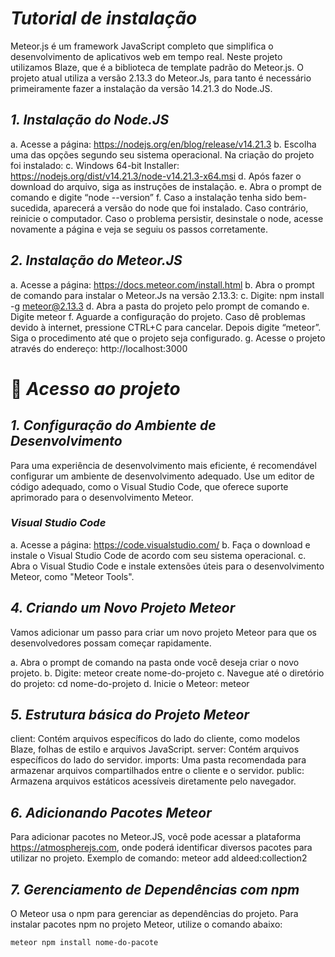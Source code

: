 # *Tutorial de instalação*

Meteor.js é um framework JavaScript completo que simplifica o desenvolvimento de aplicativos web em tempo real. Neste projeto utilizamos Blaze, que é a biblioteca de template padrão do Meteor.js. O projeto atual utiliza a versão 2.13.3 do Meteor.Js, para tanto é necessário primeiramente fazer a instalação da versão 14.21.3 do Node.JS.

## *1.	Instalação do Node.JS*
a.	Acesse a página: https://nodejs.org/en/blog/release/v14.21.3
b.	Escolha uma das opções segundo seu sistema operacional. Na criação do projeto foi instalado:
c.	Windows 64-bit Installer: https://nodejs.org/dist/v14.21.3/node-v14.21.3-x64.msi
d.	Após fazer o download do arquivo, siga as instruções de instalação.
e.	Abra o prompt de comando e digite “node --version”
f.	Caso a instalação tenha sido bem-sucedida, aparecerá a versão do node que foi instalado. Caso contrário, reinicie o computador. 
Caso o problema persistir, desinstale o node, acesse novamente a página e veja se seguiu os passos corretamente.

## *2.	Instalação do Meteor.JS*
a.	Acesse a página: https://docs.meteor.com/install.html
b.	Abra o prompt de comando para instalar o Meteor.Js na versão 2.13.3:
c.	Digite: npm install -g meteor@2.13.3
d.	Abra a pasta do projeto pelo prompt de comando
e.	Digite meteor
f.	Aguarde a configuração do projeto. Caso dê problemas devido à internet, pressione CTRL+C para cancelar. Depois digite “meteor”. Siga o procedimento até que o projeto seja configurado.
g.	Acesse o projeto através do endereço: http://localhost:3000

# 📁 *Acesso ao projeto*

## *1.	 Configuração do Ambiente de Desenvolvimento*
Para uma experiência de desenvolvimento mais eficiente, é recomendável configurar um ambiente de desenvolvimento adequado. Use um editor de código adequado, como o Visual Studio Code, que oferece suporte aprimorado para o desenvolvimento Meteor.

### *Visual Studio Code*
a. Acesse a página: https://code.visualstudio.com/
b. Faça o download e instale o Visual Studio Code de acordo com seu sistema operacional.
c. Abra o Visual Studio Code e instale extensões úteis para o desenvolvimento Meteor, como "Meteor Tools".

## *4. Criando um Novo Projeto Meteor*
Vamos adicionar um passo para criar um novo projeto Meteor para que os desenvolvedores possam começar rapidamente.

a. Abra o prompt de comando na pasta onde você deseja criar o novo projeto.
b. Digite: meteor create nome-do-projeto
c. Navegue até o diretório do projeto: cd nome-do-projeto
d. Inicie o Meteor: meteor

## *5. Estrutura básica do Projeto Meteor*
client: Contém arquivos específicos do lado do cliente, como modelos Blaze, folhas de estilo e arquivos JavaScript.
server: Contém arquivos específicos do lado do servidor.
imports: Uma pasta recomendada para armazenar arquivos compartilhados entre o cliente e o servidor.
public: Armazena arquivos estáticos acessíveis diretamente pelo navegador.

## *6. Adicionando Pacotes Meteor*
Para adicionar pacotes no Meteor.JS, você pode acessar a plataforma https://atmospherejs.com, onde poderá identificar diversos pacotes para utilizar no projeto.
Exemplo de comando: meteor add aldeed:collection2

## *7. Gerenciamento de Dependências com npm*
O Meteor usa o npm para gerenciar as dependências do projeto. Para instalar pacotes npm no projeto Meteor, utilize o comando abaixo:

```
meteor npm install nome-do-pacote
```
